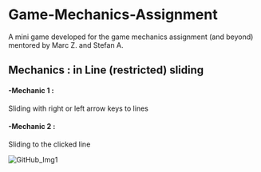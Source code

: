 # Game-Mechanics-Assignment
A mini game developed for the game mechanics assignment (and beyond) mentored by Marc Z. and Stefan A.

## Mechanics : in Line (restricted) sliding

#### -Mechanic 1 :
Sliding with right or left arrow keys to lines

#### -Mechanic 2 :
Sliding to the clicked line 

![GitHub_Img1](https://user-images.githubusercontent.com/20385915/159462441-17e00513-0393-4889-8a70-55f105c5ac24.png)
